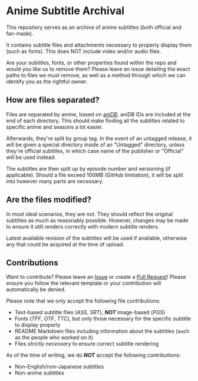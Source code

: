 # Anime Subtitle Archival

This repository serves as an archive of anime subtitles (both official and fan-made).

It contains subtitle files and attachments necessary to properly display them (such as fonts).
This does NOT include video and/or audio files.

Are your subtitles, fonts, or other properties found within the repo and would you like us to remove them?
Please leave an issue detailing the exact paths to files we must remove,
as well as a method through which we can identify you as the rightful owner.

## How are files separated?

Files are separated by anime, based on [aniDB]. aniDB IDs are included at the end of each directory.
This should make finding all the subtitles related to specific anime and seasons a lot easier.

Afterwards, they're split by group tag.
In the event of an untagged release, it will be given a special directory inside of an "Untagged" directory,
unless they're official subtitles, in which case name of the publisher or "Official" will be used instead.

The subtitles are then split up by episode number and versioning (if applicable).
Should a file exceed 100MB (GitHub limitation), it will be split into however many parts are necessary.

## Are the files modified?

In most ideal scenarios, they are not.
They should reflect the original subtitles as much as reasonably possible.
However, changes may be made to ensure it still renders correctly with modern subtitle renders.

Latest available revision of the subtitles will be used if available,
otherwise any that could be acquired at the time of upload.

## Contributions

Want to contribute? Please leave an [Issue] or create a [Pull Request]!
Please ensure you follow the relevant template or your contribution will automatically be denied.

Please note that we only accept the following file contributions:

* Text-based subtitle files (*ASS*, *SRT*), ***NOT*** image-based (*PGS*)
* Fonts (*TFF*, *OTF*, *TTC*), but only those necessary for the specific subtitle to display properly
* README Markdown files including information about the subtitles (such as the people who worked on it)
* Files *strictly necessary* to ensure correct subtitle rendering

As of the time of writing, we do ***NOT*** accept the following contributions:

* Non-English/non-Japanese subtitles
* Non-anime subtitles


[aniDB]: https://anidb.net/

[Issue]: https://github.com/Subtitle-Archival-Initiative/anime-subtitle-archival/issues
[Pull Request]: https://github.com/Subtitle-Archival-Initiative/anime-subtitle-archival/pulls
